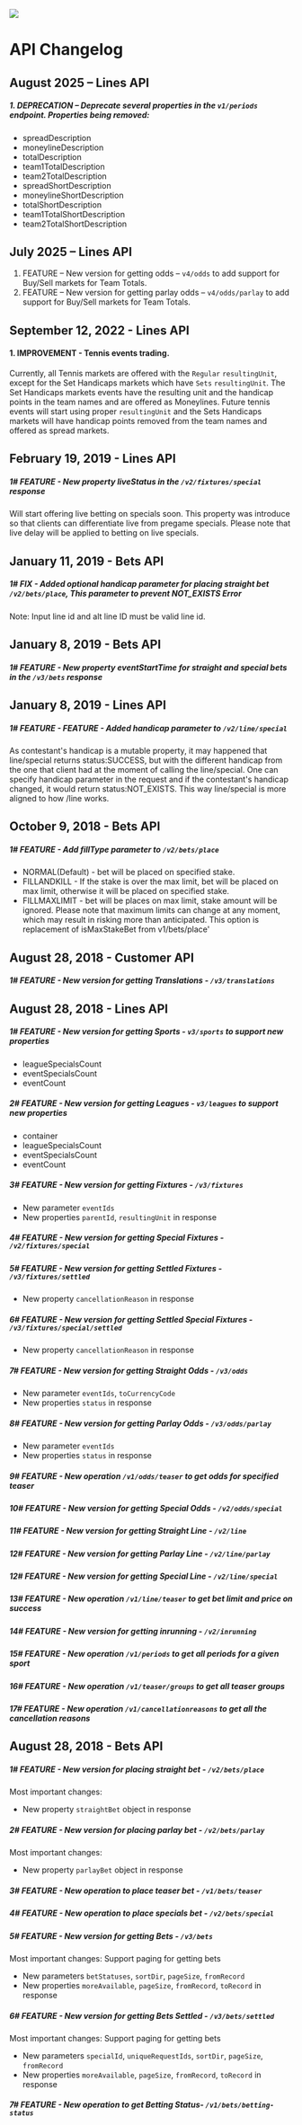  [<img _ngcontent-c2="" src="https://avatars1.githubusercontent.com/u/28770833?s=88&v=4" style="background-color: transparent;">](https://ps3838api.github.io)

 
 #  **API Changelog**

## August 2025 – Lines API

##### 1. <span>DEPRECATION</span> – Deprecate several properties in the `v1/periods` endpoint. Properties being removed:
  + spreadDescription
  + moneylineDescription
  + totalDescription
  + team1TotalDescription
  + team2TotalDescription
  + spreadShortDescription
  + moneylineShortDescription
  + totalShortDescription
  + team1TotalShortDescription
  + team2TotalShortDescription


## July 2025 – Lines API

1. <span>FEATURE</span> – New version for getting odds – `v4/odds` to add support for Buy/Sell markets for Team Totals.
2. <span>FEATURE</span> – New version for getting parlay odds – `v4/odds/parlay` to add support for Buy/Sell markets for Team Totals.

## September 12, 2022 - Lines API

#### 1. IMPROVEMENT - Tennis events trading.

Currently, all Tennis markets are offered with the `Regular`  `resultingUnit`,  except for the Set Handicaps markets which have `Sets` `resultingUnit`. The Set Handicaps markets events have the resulting unit and the handicap points in the team names and are offered as Moneylines. 
Future tennis events will start using proper `resultingUnit`  and the Sets Handicaps markets will have handicap points removed from the team names and offered as spread markets.

## February 19, 2019 - Lines API 

##### 1# <span>FEATURE</span>  - New property liveStatus in the `/v2/fixtures/special` response 

Will start offering live betting on specials soon. This property was introduce so that clients can differentiate live from pregame specials. Please note that live delay will be applied to betting on live specials.

## January 11, 2019 - Bets API 

##### 1# <span>FIX</span>  - Added optional handicap parameter for placing straight bet `/v2/bets/place`, This parameter to prevent NOT_EXISTS Error
Note: Input line id and alt line ID must be valid line id.

## January 8, 2019 - Bets API 

##### 1# <span>FEATURE</span>  - New property eventStartTime for straight and special bets in the `/v3/bets` response 

## January 8, 2019 - Lines API
##### 1# <span>FEATURE</span>  - FEATURE - Added handicap parameter to `/v2/line/special` 

As contestant's handicap is a mutable property, it may happened that line/special returns status:SUCCESS, but with the different handicap from the one that client had at the moment of calling the line/special. One can specify handicap parameter in the request and if the contestant's handicap changed, it would return status:NOT_EXISTS. This way line/special is more aligned to how /line works.


## October 9, 2018 - Bets API 
##### 1# <span>FEATURE</span>  - Add fillType parameter to `/v2/bets/place`

  + NORMAL(Default) - bet will be placed on specified stake.
  + FILLANDKILL - If the stake is over the max limit, bet will be placed on max limit, otherwise it will be placed on specified stake.
  + FILLMAXLIMIT - bet will be places on max limit, stake amount will be ignored. Please note that maximum limits can change at any moment, which may result in risking more than anticipated. This option is replacement of isMaxStakeBet from v1/bets/place'

## August 28, 2018 - Customer API
##### 1# <span>FEATURE</span>  - New version for getting Translations - `/v3/translations` <br>

## August 28, 2018 - Lines API

##### 1# <span>FEATURE</span>  - New version for getting Sports - `v3/sports` to support new properties
  + leagueSpecialsCount
  + eventSpecialsCount
  + eventCount

##### 2# <span>FEATURE</span>  - New version for getting Leagues - `v3/leagues` to support new properties
  + container
  + leagueSpecialsCount
  + eventSpecialsCount
  + eventCount

##### 3# <span>FEATURE</span>  - New version for getting Fixtures  - `/v3/fixtures`
 + New parameter `eventIds` 
 + New properties `parentId`, `resultingUnit` in response
 
##### 4# <span>FEATURE</span>  - New version for getting Special Fixtures - `/v2/fixtures/special`

##### 5# <span>FEATURE</span>  - New version for getting Settled Fixtures - `/v3/fixtures/settled`
 + New property `cancellationReason` in response

##### 6# <span>FEATURE</span>  - New version for getting Settled Special Fixtures - `/v3/fixtures/special/settled`
 + New property `cancellationReason` in response
 
##### 7# <span>FEATURE</span>  - New version for getting Straight Odds  - `/v3/odds`
 + New parameter `eventIds`, `toCurrencyCode`
 + New properties `status` in response
 
##### 8# <span>FEATURE</span>  - New version for getting Parlay Odds  - `/v3/odds/parlay`
 + New parameter `eventIds`
 + New properties `status` in response
 
##### 9# <span>FEATURE</span>  - New operation `/v1/odds/teaser` to get odds for specified teaser
  
##### 10# <span>FEATURE</span>  - New version for getting Special Odds - `/v2/odds/special`

##### 11# <span>FEATURE</span>  - New version for getting Straight Line - `/v2/line`

##### 12# <span>FEATURE</span>  - New version for getting Parlay Line - `/v2/line/parlay`

##### 12# <span>FEATURE</span>  - New version for getting Special Line - `/v2/line/special`

##### 13# <span>FEATURE</span>  - New operation `/v1/line/teaser` to get bet limit and price on success

##### 14# <span>FEATURE</span>  - New version for getting inrunning - `/v2/inrunning`
  
##### 15# <span>FEATURE</span>  - New operation `/v1/periods` to get all periods for a given sport
  
##### 16# <span>FEATURE</span>  - New operation `/v1/teaser/groups` to get all teaser groups
  
##### 17# <span>FEATURE</span>  - New operation `/v1/cancellationreasons` to get all the cancellation reasons


## August 28, 2018 - Bets API 

##### 1# <span>FEATURE</span>  - New version for placing straight bet - `/v2/bets/place` 
Most important changes:
  + New property `straightBet` object in response 
  
##### 2# <span>FEATURE</span>  - New version for placing parlay bet - `/v2/bets/parlay` 
Most important changes:
  + New property `parlayBet` object in response 
  
##### 3# <span>FEATURE</span>  - New operation to place teaser bet - `/v1/bets/teaser`

##### 4# <span>FEATURE</span>  - New operation to place specials bet - `/v2/bets/special`

##### 5# <span>FEATURE</span>  - New version for getting Bets - `/v3/bets` 
Most important changes: Support paging for getting bets  
  + New parameters `betStatuses`, `sortDir`, `pageSize`, `fromRecord`
  + New properties `moreAvailable`, `pageSize`, `fromRecord`, `toRecord` in response 
    
##### 6# <span>FEATURE</span>  - New version for getting Bets Settled - `/v3/bets/settled` 
Most important changes: Support paging for getting bets  
  + New parameters `specialId`, `uniqueRequestIds`, `sortDir`, `pageSize`, `fromRecord`
  + New properties `moreAvailable`, `pageSize`, `fromRecord`, `toRecord` in response 

##### 7# <span>FEATURE</span>  - New operation to get Betting Status- `/v1/bets/betting-status`




